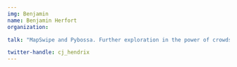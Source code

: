```yaml
---
img: Benjamin
name: Benjamin Herfort
organization: 

talk: "MapSwipe and Pybossa. Further exploration in the power of crowds"

twitter-handle: cj_hendrix
---
```


